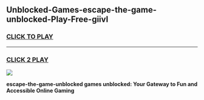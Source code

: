 
## Unblocked-Games-escape-the-game-unblocked-Play-Free-giivl
<h3>
<a href="https://premium76.site?title=escape-the-game-unblocked&ref=23A">CLICK TO PLAY</a></h3>
<hr>

<h3>
<a href="https://premium76.site?title=escape-the-game-unblocked&ref=23A">CLICK 2 PLAY</a>
  
</h3>

<a href="https://premium76.site?title=escape-the-game-unblocked&ref=23A"><img src="https://clearcache.store/games.png"></a>


**escape-the-game-unblocked games unblocked: Your Gateway to Fun and Accessible Online Gaming**
